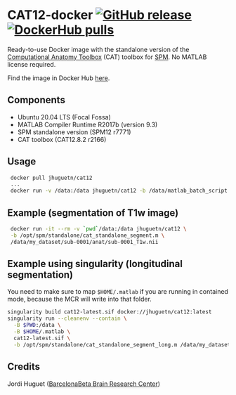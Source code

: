 CAT12-docker
[![GitHub release](https://img.shields.io/github/v/release/jhuguetn/cat12-docker)](https://github.com/jhuguetn/cat12-docker/releases)
[![DockerHub pulls](https://img.shields.io/docker/pulls/jhuguetn/cat12)](https://hub.docker.com/r/jhuguetn/cat12/tags)
============
Ready-to-use Docker image with the standalone version of the
[Computational Anatomy Toolbox](http://www.neuro.uni-jena.de/cat/) (CAT) toolbox
for [SPM](https://www.fil.ion.ucl.ac.uk/spm/). No MATLAB license required.

Find the image in Docker Hub [here](https://hub.docker.com/r/jhuguetn/cat12).

Components
----------
* Ubuntu 20.04 LTS (Focal Fossa)
* MATLAB Compiler Runtime R2017b (version 9.3)
* SPM standalone version (SPM12 r7771)
* CAT toolbox (CAT12.8.2 r2166)

Usage
-----
```bash
 docker pull jhuguetn/cat12
 ...
 docker run -v /data:/data jhuguetn/cat12 -b /data/matlab_batch_script.m /data/img.nii
```

Example (segmentation of T1w image)
-----
```bash
 docker run -it --rm -v `pwd`/data:/data jhuguetn/cat12 \
 -b /opt/spm/standalone/cat_standalone_segment.m \
 /data/my_dataset/sub-0001/anat/sub-0001_T1w.nii
```

Example using singularity (longitudinal segmentation)
----

You need to make sure to map `$HOME/.matlab` if you are running in contained
mode, because the MCR will write into that folder.

```bash
singularity build cat12-latest.sif docker://jhuguetn/cat12:latest
singularity run --cleanenv --contain \
  -B $PWD:/data \
  -B $HOME/.matlab \
  cat12-latest.sif \
  -b /opt/spm/standalone/cat_standalone_segment_long.m /data/my_dataset/sub-01/ses-0{1,2,3}/anat/sub-01_T1w.nii
```

Credits
-------
Jordi Huguet ([BarcelonaBeta Brain Research Center](http://barcelonabeta.org))
